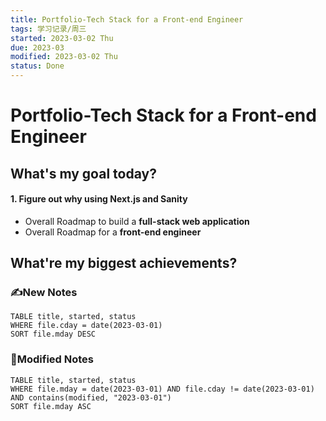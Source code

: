 ```yaml
---
title: Portfolio-Tech Stack for a Front-end Engineer
tags: 学习记录/周三
started: 2023-03-02 Thu
due: 2023-03
modified: 2023-03-02 Thu
status: Done
---
```

# Portfolio-Tech Stack for a Front-end Engineer
## What's my goal today?
#### 1. Figure out why using Next.js and Sanity
- Overall Roadmap to build a **full-stack web application**
- Overall Roadmap for a **front-end engineer**
## What're my biggest achievements?
### ✍️New Notes

```dataview
TABLE title, started, status
WHERE file.cday = date(2023-03-01)
SORT file.mday DESC
```

### 📝Modified Notes

```dataview
TABLE title, started, status
WHERE file.mday = date(2023-03-01) AND file.cday != date(2023-03-01) AND contains(modified, "2023-03-01")
SORT file.mday ASC
```